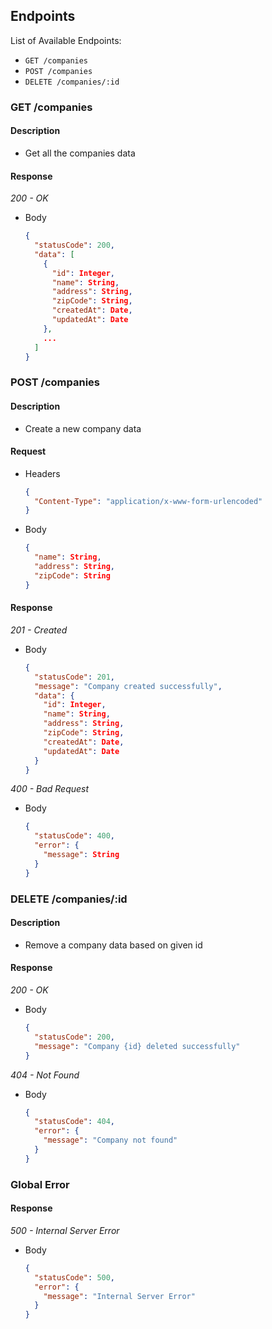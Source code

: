 ## Endpoints

List of Available Endpoints:
- `GET /companies`
- `POST /companies`
- `DELETE /companies/:id`

### GET /companies
#### Description
- Get all the companies data

#### Response
_200 - OK_

- Body
    ```json
    {
      "statusCode": 200,
      "data": [
        {
          "id": Integer,
          "name": String,
          "address": String,
          "zipCode": String,
          "createdAt": Date,
          "updatedAt": Date
        },
        ...
      ]
    }
    ```


### POST /companies
#### Description
- Create a new company data

#### Request
- Headers
    ```json
    {
      "Content-Type": "application/x-www-form-urlencoded"
    }
- Body
    ```json
    {
      "name": String,
      "address": String,
      "zipCode": String
    }
    ```
#### Response
_201 - Created_
- Body
    ```json
    {
      "statusCode": 201,
      "message": "Company created successfully",
      "data": {
        "id": Integer,
        "name": String,
        "address": String,
        "zipCode": String,
        "createdAt": Date,
        "updatedAt": Date
      }
    }
    ```

_400 - Bad Request_
- Body
    ```json
    {
      "statusCode": 400,
      "error": {
        "message": String
      }
    }
    ```

### DELETE /companies/:id
#### Description
- Remove a company data based on given id

#### Response
_200 - OK_
- Body
    ```json
    {
      "statusCode": 200,
      "message": "Company {id} deleted successfully"
    }
    ```
_404 - Not Found_
- Body
    ```json
    {
      "statusCode": 404,
      "error": {
        "message": "Company not found"
      }
    }
    ```

### Global Error
#### Response
_500 - Internal Server Error_
- Body
    ```json
    {
      "statusCode": 500,
      "error": {
        "message": "Internal Server Error"
      }
    }
    ```